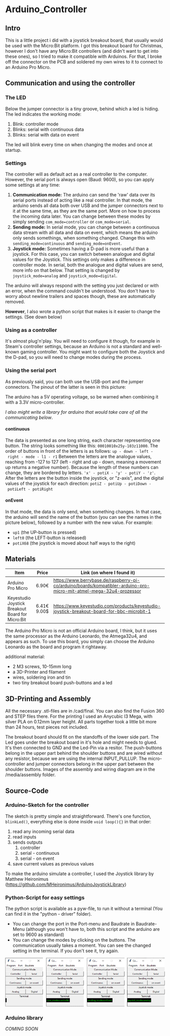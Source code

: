 # Arduino_Controller

## Intro

This is a little project i did with a joystick breakout board, that usually would be used with the Micro:Bit platform. I got this breakout board for Christmas, however I don't have any Micro:Bit controllers (and didn't want to get into these ones), so I tried to make it compatible with Arduinos. For that, I broke off the connector on the PCB and soldered my own wires to it to connect to an Arduino Pro Micro.

## Communication and using the controller

### The LED

Below the jumper connector is a tiny groove, behind which a led is hiding. The led indicates the working mode:

1. Blink: controller mode
2. Blinks: serial with continuous data
3. Blinks: serial with data on event

The led will blink every time on when changing the modes and once at startup.

### Settings

The controller will as default act as a real controller to the computer. However, the serial port is always open (Baud: 9600), so you can apply some settings at any time:

1. **Communication mode:** The arduino can send the 'raw' data over its serial ports instead of acting like a real controller. In that mode, the arduino sends all data both over USB and the jumper connectors next to it at the same time, as they are the same port. More on how to process the incoming data later. You can change between these modes by simply sending `com_mode=controller` or `com_mode=serial`.
2. **Sending mode:** In serial mode, you can change between a continuous data stream with all data and data on event, which means the arduino only sends somethings, when something changed. Change this with `sending_mode=continuous` and `sending_mode=onEvent`.
3. **Joystick mode:** Sometimes having a D-pad is more useful than a joystick. For this case, you can switch between analogue and digital values for the Joystick. This settings only makes a difference in controller mode. In serial, both the analogue and digital values are send, more info on that below. That setting is changed by `joystick_mode=analog` and `joystick_mode=digital`.

The arduino will always respond with the setting you just declared or with an error, when the command couldn't be understood. You don't have to worry about newline trailers and spaces though, these are automatically removed.

**However**, I also wrote a python script that makes is it easier to change the settings. (See down below)

### Using as a controller

It's _almost_ plug'n'play. You will need to configure it though, for example in Steam's controller settings, because an Arduino is not a standard and well-known gaming controller. You might want to configure both the Joystick and the D-pad, so you will need to change modes during the process.

### Using the serial port

As previously said, you can both use the USB-port and the jumper connectors. The pinout of the latter is seen in this picture:

The arduino has a 5V operating voltage, so be warned when combining it with a 3.3V micro-controller.

*I also might write a library for arduino that would take care of all the communicating below*.

#### continuous

The data is presented as one long string, each character representing one button. The string looks something like this: `00010010x25y-103z11000`. The order of buttons in front of the letters is as follows:
`up - down - left - right - mode - l1 - r1`
Between the letters are the analogue values, reaching from -127 to 127 (left - right and up - down, meaning a movement up returns a negative number). Because the length of these numbers can change, they are bordered by letters. `'x' - potiX - 'y' - potiY - 'z'`.
After the letters are the button inside the joystick, or "z-axis", and the digital values of the joystick for each direction:
`potiZ - potiUp - potiDown - potiLeft - potiRight`

#### onEvent

In that mode, the data is only send, when something changes. In that case, the arduino will send the name of the button (you can see the names in the picture below), followed by a number with the new value. For example: 
- `up1` (the UP-button is pressed)
- `left0` (the LEFT-button is released)
- `potiX68` (the joystick is moved about half ways to the right)

## Materials

| Item                                             | Price       | Link (on where I found it)                                   |
| ------------------------------------------------ | ----------- | ------------------------------------------------------------ |
| Arduino Pro Micro                                | 6.90€       | https://www.berrybase.de/raspberry-pi-co/arduino/boards/kompatibler-arduino-pro-micro-mit-atmel-mega-32u4-prozessor |
| Keyestudio Joystick Breakout Board for Micro:Bit | 6.41€ 9.00$ | https://www.keyestudio.com/products/keyestudio-joystick-breakout-board-for-bbc-microbit-1 |

The Arduino Pro Micro is not an official Arduino board, I think, but it uses the same processor as the Arduino Leonardo, the Atmega32u4, and appears as such. To use this board, you simply can choose the Arduino Leonardo as the board and program it rightaway.

additional material:

- 2 M3 screws, 10-15mm long
- a 3D-Printer and filament
- wires, soldering iron and tin
- two tiny breakout board push-buttons and a led

## 3D-Printing and Assembly

All the necessary .stl-files are in /cad/final. You can also find the Fusion 360 and STEP files there. For the printing I used an Anycubic I3 Mega, with silver PLA on 0.12mm layer height. All parts together took a little bit more than 24 hours, test pieces not included.

The breakout board should fit on the standoffs of the lower side part. The Led goes under the breakout board in it's hole and might needs to glued. It's then connected to GND and the Led-Pin via a resitor. The push-buttons belong in the upper part behind the shoulder buttons and are wired without any resistor, because we are using the internal INPUT_PULLUP. The micro-controller and jumper connectors belong in the upper part between the shoulder buttons. Images of the assembly and wiring diagram are in the /media/assembly folder.

## Source-Code

### Arduino-Sketch for the controller

The sketch is pretty simple and straightforward. There's one function, `blinkLed()`, everything else is done inside `void loop(){}` in that order:

1. read any incoming serial data
2. read inputs
3. sends outputs
	1. controller
	2. serial - continuous
	3. serial - on event
4. save current values as previous values

To make the arduino simulate a controller, I used the Joystick library by Matthew Heironimus (https://github.com/MHeironimus/ArduinoJoystickLibrary)

### Python-Script for easy settings

The python script is available as a pyw-file, to run it without a terminal (You can find it in the "python - driver" folder).

- You can change the port in the Port-menu and Baudrate in Baudrate-Menu (although you won't have to, both this script and the arduino are set to 9600 as standard)
- You can change the modes by clicking on the buttons. The communication usually takes a moment. You can see the changed setting in the terminal. If you don't see it, try again.

![python driver](README.assets/python%20driver.png)

### Arduino library

*COMING SOON*